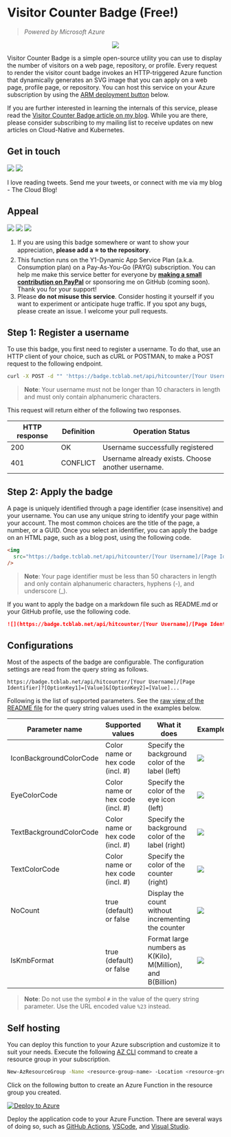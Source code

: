 # Visitor Counter Badge (Free!)

> _Powered by Microsoft Azure_

<p align="center">
  <a href="#">
    <img src="https://badge.tcblab.net/api/hitcounter/rahul/badge"/>
  </a>
</p>

Visitor Counter Badge is a simple open-source utility you can use to display the number of visitors on a web page, repository, or profile. Every request to render the visitor count badge invokes an HTTP-triggered Azure function that dynamically generates an SVG image that you can apply on a web page, profile page, or repository. You can host this service on your Azure subscription by using the [ARM deployment button](#self-hosting) below.

If you are further interested in learning the internals of this service, please read the [Visitor Counter Badge article on my blog](https://thecloudblog.net/lab/serverless-visitor-counter-badge-with-azure-functions/). While you are there, please consider subscribing to my mailing list to receive updates on new articles on Cloud-Native and Kubernetes.

## Get in touch

[![](https://img.shields.io/twitter/follow/rahulrai_in?color=blue&label=tweet&logo=twitter&logoColor=white&style=flat-square)](https://twitter.com/rahulrai_in) [![](https://img.shields.io/badge/blog-subscribe-blue?style=flat-square&logo=rss&labelColor=gray&color=blue&logoColor=white&cacheSeconds=3600)](https://thecloudblog.net/)

I love reading tweets. Send me your tweets, or connect with me via my blog - The Cloud Blog!

## Appeal

![](https://img.shields.io/github/stars/rahulrai-in/hit-counter-fx?style=flat-square) [![](https://img.shields.io/badge/paypal-donate-blue?style=flat-square&logo=paypal&labelColor=orange&color=blue&cacheSeconds=3600)](https://www.paypal.com/cgi-bin/webscr?cmd=_donations&business=NYDG9PGQ8KD8N&item_name=Thanks+for+supporting+open-source+software+and+being+an+A1+member+of+the+community&currency_code=AUD) ![](https://img.shields.io/badge/-no%20misuse-gray?style=flat-square)

1. If you are using this badge somewhere or want to show your appreciation, **please add a ⭐ to the repository**.
2. This function runs on the Y1-Dynamic App Service Plan (a.k.a. Consumption plan) on a Pay-As-You-Go (PAYG) subscription. You can help me make this service better for everyone by [**making a small contribution on PayPal**](https://www.paypal.com/cgi-bin/webscr?cmd=_donations&business=NYDG9PGQ8KD8N&item_name=Thanks+for+supporting+open-source+software+and+being+an+A1+member+of+the+community&currency_code=AUD) or sponsoring me on GitHub (coming soon). Thank you for your support!
3. Please **do not misuse this service**. Consider hosting it yourself if you want to experiment or anticipate huge traffic. If you spot any bugs, please create an issue. I welcome your pull requests.

## Step 1: Register a username

To use this badge, you first need to register a username. To do that, use an HTTP client of your choice, such as cURL or POSTMAN, to make a POST request to the following endpoint.

```sh
curl -X POST -d "" 'https://badge.tcblab.net/api/hitcounter/[Your Username]'
```

> **Note**: Your username must not be longer than 10 characters in length and must only contain alphanumeric characters.

This request will return either of the following two responses.

| HTTP response | Definition | Operation Status                                  |
| ------------- | ---------- | ------------------------------------------------- |
| 200           | OK         | Username successfully registered                  |
| 401           | CONFLICT   | Username already exists. Choose another username. |

## Step 2: Apply the badge

A page is uniquely identified through a page identifier (case insensitive) and your username. You can use any unique string to identify your page within your account. The most common choices are the title of the page, a number, or a GUID. Once you select an identifier, you can apply the badge on an HTML page, such as a blog post, using the following code.

```html
<img
  src="https://badge.tcblab.net/api/hitcounter/[Your Username]/[Page Identifier]"
/>
```

> **Note**: Your page identifier must be less than 50 characters in length and only contain alphanumeric characters, hyphens (-), and underscore (\_).

If you want to apply the badge on a markdown file such as README.md or your GitHub profile, use the following code.

```markdown
![](https://badge.tcblab.net/api/hitcounter/[Your Username]/[Page Identifier])
```

## Configurations

Most of the aspects of the badge are configurable. The configuration settings are read from the query string as follows.

```plaintext
https://badge.tcblab.net/api/hitcounter/[Your Username]/[Page Identifier]?[OptionKey1]=[Value]&[OptionKey2]=[Value]...
```

Following is the list of supported parameters. See the [raw view of the README file](/main/README.md) for the query string values used in the examples below.

| Parameter name          | Supported values                 | What it does                                                | Example                                                                                                      |
| ----------------------- | -------------------------------- | ----------------------------------------------------------- | ------------------------------------------------------------------------------------------------------------ |
| IconBackgroundColorCode | Color name or hex code (incl. #) | Specify the background color of the label (left)            | ![](https://badge.tcblab.net/api/hitcounter/rahul/badge-demo?NoCount=true&IconBackgroundColorCode=red)       |
| EyeColorCode            | Color name or hex code (incl. #) | Specify the color of the eye icon (left)                    | ![](https://badge.tcblab.net/api/hitcounter/rahul/badge-demo?NoCount=true&EyeColorCode=%23FF00FF)            |
| TextBackgroundColorCode | Color name or hex code (incl. #) | Specify the background color of the label (right)           | ![](https://badge.tcblab.net/api/hitcounter/rahul/badge-demo?NoCount=true&TextBackgroundColorCode=%2398FB98) |
| TextColorCode           | Color name or hex code (incl. #) | Specify the color of the counter (right)                    | ![](https://badge.tcblab.net/api/hitcounter/rahul/badge-demo?NoCount=true&TextColorCode=black)               |
| NoCount                 | true (default) or false          | Display the count without incrementing the counter          | ![](https://badge.tcblab.net/api/hitcounter/rahul/badge-demo?NoCount=true&test=1)                            |
| IsKmbFormat             | true (default) or false          | Format large numbers as K(Kilo), M(Million), and B(Billion) | ![](https://badge.tcblab.net/api/hitcounter/rahul/badge-demo-kmb?NoCount=true&IsKmbFormat=false)             |

> **Note**: Do not use the symbol `#` in the value of the query string parameter. Use the URL encoded value `%23` instead.

## Self hosting

You can deploy this function to your Azure subscription and customize it to suit your needs. Execute the following [AZ CLI](https://docs.microsoft.com/en-us/cli/azure/install-azure-cli) command to create a resource group in your subscription.

```sh
New-AzResourceGroup -Name <resource-group-name> -Location <resource-group-location>
```

Click on the following button to create an Azure Function in the resource group you created.

[![Deploy to Azure](https://aka.ms/deploytoazurebutton)](https://portal.azure.com/#create/Microsoft.Template/uri/https%3A%2F%2Fraw.githubusercontent.com%2Frahulrai-in%2Fhit-counter-fx%2Fmain%2Fazuredeploy.json)

Deploy the application code to your Azure Function. There are several ways of doing so, such as [GitHub Actions](https://github.com/marketplace/actions/azure-functions-action), [VSCode](https://docs.microsoft.com/en-us/azure/azure-functions/create-first-function-vs-code-csharp), and [Visual Studio](https://docs.microsoft.com/en-us/azure/azure-functions/functions-develop-vs).
